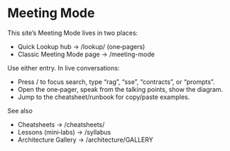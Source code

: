 # Meeting Mode

This site’s Meeting Mode lives in two places:

- Quick Lookup hub → /lookup/ (one‑pagers)
- Classic Meeting Mode page → /meeting-mode

Use either entry. In live conversations:
- Press / to focus search, type “rag”, “sse”, “contracts”, or “prompts”.
- Open the one‑pager, speak from the talking points, show the diagram.
- Jump to the cheatsheet/runbook for copy/paste examples.

See also
- Cheatsheets → /cheatsheets/
- Lessons (mini‑labs) → /syllabus
- Architecture Gallery → /architecture/GALLERY

